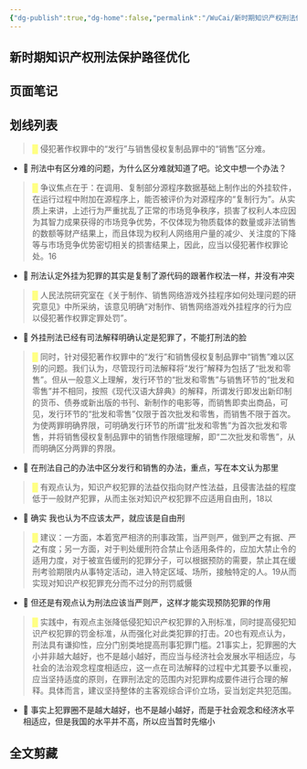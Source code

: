 ```yaml
---
{"dg-publish":true,"dg-home":false,"permalink":"/WuCai/新时期知识产权刑法保护路径优化-H8D3652/","dgPassFrontmatter":true}
---
```



## 新时期知识产权刑法保护路径优化 

## 页面笔记


## 划线列表
> <font color="#FFFF83">█  </font>侵犯著作权罪中的“发行”与销售侵权复制品罪中的“销售”区分难。
- 📝 刑法中有区分难的问题，为什么区分难就知道了吧。论文中想一个办法？

> <font color="#FFFF83">█  </font>争议焦点在于：在调用、复制部分源程序数据基础上制作出的外挂软件，在运行过程中附加在源程序上，能否被评价为对源程序的“复制行为”。从实质上来讲，上述行为严重扰乱了正常的市场竞争秩序，损害了权利人本应因为其智力成果获得的市场竞争优势，不仅体现为物质载体的数量或非法销售的数额等财产结果上，而且体现为权利人网络用户量的减少、关注度的下降等与市场竞争优势密切相关的损害结果上，因此，应当以侵犯著作权罪论处。16
- 📝 刑法认定外挂为犯罪的其实是复制了源代码的跟著作权法一样，并没有冲突

> <font color="#FFFF83">█  </font>人民法院研究室在《关于制作、销售网络游戏外挂程序如何处理问题的研究意见》中所采纳，该意见明确“对制作、销售网络游戏外挂程序的行为应以侵犯著作权罪定罪处罚”。
- 📝 外挂刑法已经有司法解释明确认定是犯罪了，不能打刑法的脸

> <font color="#FFFF83">█  </font>同时，针对侵犯著作权罪中的“发行”和销售侵权复制品罪中“销售”难以区别的问题。我们认为，尽管现行司法解释将“发行”解释为包括了“批发和零售”。但从一般意义上理解，发行环节的“批发和零售”与销售环节的“批发和零售”并不相同，按照《现代汉语大辞典》的解释，所谓发行即发出新印制的货币、债券或新出版的书刊、新制作的电影等，而销售即卖出商品，可见，发行环节的“批发和零售”仅限于首次批发和零售，而销售不限于首次。为使两罪明确界限，可明确发行环节的所谓“批发和零售”为首次批发和零售，并将销售侵权复制品罪中的销售作限缩理解，即“二次批发和零售”，从而明确区分两罪的界限。
- 📝 在刑法自己的办法中区分发行和销售的办法，重点，写在本文认为那里

> <font color="#FFFF83">█  </font>有观点认为，知识产权犯罪的法益仅指向财产性法益，且侵害法益的程度低于一般财产犯罪，从而主张对知识产权犯罪不应适用自由刑，18以
- 📝 确实 我也认为不应该太严，就应该是自由刑

> <font color="#FFFF83">█  </font>建议：一方面，本着宽严相济的刑事政策，当严则严，做到严之有据、严之有度；另一方面，对于判处缓刑符合禁止令适用条件的，应加大禁止令的适用力度，对于被宣告缓刑的犯罪分子，可以根据预防的需要，禁止其在缓刑考验期限内从事特定活动，进入特定区域、场所，接触特定的人。19从而实现对知识产权犯罪充分而不过分的刑罚威慑
- 📝 但还是有观点认为刑法应该当严则严，这样才能实现预防犯罪的作用

> <font color="#FFFF83">█  </font>实践中，有观点主张降低侵犯知识产权犯罪的入刑标准，同时提高侵犯知识产权犯罪的罚金标准，从而强化对此类犯罪的打击。20也有观点认为，刑法具有谦抑性，应分门别类地提高刑事犯罪门槛。21事实上，犯罪圈的大小并非越大越好，也不是越小越好，而应当与经济社会发展水平相适应，与社会的法治观念程度相适应，这一点在司法解释的过程中尤其要予以重视，应当坚持适度的原则，在罪刑法定的范围内对犯罪构成要件进行合理的解释。具体而言，建议坚持整体的主客观综合评价立场，妥当划定共犯范围。
- 📝 事实上犯罪圈不是越大越好，也不是越小越好，而是于社会观念和经济水平相适应，但是我国的水平并不高，所以应当暂时先缩小


## 全文剪藏


